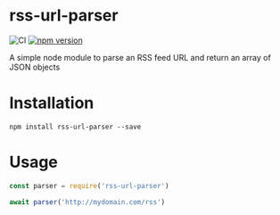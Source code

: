 # rss-url-parser
![CI](https://github.com/AlexChesters/rss-url-parser/workflows/CI/badge.svg)
[![npm version](https://badge.fury.io/js/uk-traffic.svg)](https://badge.fury.io/js/uk-traffic)

A simple node module to parse an RSS feed URL and return an array of JSON objects

# Installation
`npm install rss-url-parser --save`

# Usage
```javascript
const parser = require('rss-url-parser')

await parser('http://mydomain.com/rss')
```
